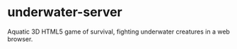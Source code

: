 # underwater-server
Aquatic 3D HTML5 game of survival, fighting underwater creatures in a web browser.
